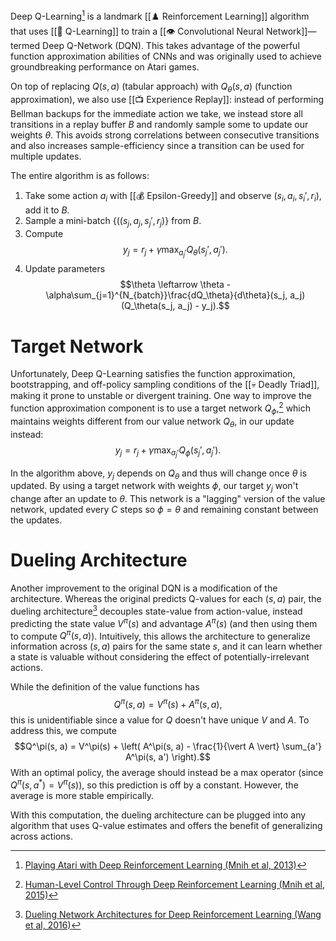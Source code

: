 Deep Q-Learning[^1] is a landmark [[♟️ Reinforcement Learning]] algorithm that uses [[🚀 Q-Learning]] to train a [[👁️ Convolutional Neural Network]]—termed Deep Q-Network (DQN). This takes advantage of the powerful function approximation abilities of CNNs and was originally used to achieve groundbreaking performance on Atari games.

On top of replacing $Q(s, a)$ (tabular approach) with $Q_\theta(s, a)$ (function approximation), we also use [[📺 Experience Replay]]: instead of performing Bellman backups for the immediate action we take, we instead store all transitions in a replay buffer $B$ and randomly sample some to update our weights $\theta$. This avoids strong correlations between consecutive transitions and also increases sample-efficiency since a transition can be used for multiple updates.

The entire algorithm is as follows:
1. Take some action $a_i$ with [[💰 Epsilon-Greedy]] and observe $(s_i, a_i, s_i', r_i)$, add it to $B$.
2. Sample a mini-batch $\{ ((s_j, a_j, s_j', r_j) \}$ from $B$.
3. Compute $$y_j = r_j + \gamma \max_{a_j'} Q_{\theta}(s_j', a_j').$$
4. Update parameters $$\theta \leftarrow \theta - \alpha\sum_{j=1}^{N_{batch}}\frac{dQ_\theta}{d\theta}(s_j, a_j)(Q_\theta(s_j, a_j) - y_j).$$

# Target Network
Unfortunately, Deep Q-Learning satisfies the function approximation, bootstrapping, and off-policy sampling conditions of the [[💀 Deadly Triad]], making it prone to unstable or divergent training. One way to improve the function approximation component is to use a target network $Q_\phi$,[^2] which maintains weights different from our value network $Q_\theta$, in our update instead: $$y_j = r_j + \gamma \max_{a_j'} Q_{\phi}(s_j', a_j').$$

In the algorithm above, $y_j$ depends on $Q_\theta$ and thus will change once $\theta$ is updated. By using a target network with weights $\phi$, our target $y_j$ won't change after an update to $\theta$. This network is a "lagging" version of the value network, updated every $C$ steps so $\phi = \theta$ and remaining constant between the updates.

# Dueling Architecture
Another improvement to the original DQN is a modification of the architecture. Whereas the original predicts Q-values for each $(s, a)$ pair, the dueling architecture[^3] decouples state-value from action-value, instead predicting the state value $V^\pi(s)$ and advantage $A^\pi(s)$ (and then using them to compute $Q^\pi(s, a)$). Intuitively, this allows the architecture to generalize information across $(s, a)$ pairs for the same state $s$, and it can learn whether a state is valuable without considering the effect of potentially-irrelevant actions.

While the definition of the value functions has $$Q^\pi(s, a) = V^\pi(s) + A^\pi(s, a),$$ this is unidentifiable since a value for $Q$ doesn't have unique $V$ and $A$. To address this, we compute $$Q^\pi(s, a) = V^\pi(s) + \left( A^\pi(s, a) - \frac{1}{\vert A \vert} \sum_{a'} A^\pi(s, a') \right).$$ With an optimal policy, the average should instead be a max operator (since $Q^\pi(s, a^*) = V^\pi(s)$), so this prediction is off by a constant. However, the average is more stable empirically.

With this computation, the dueling architecture can be plugged into any algorithm that uses Q-value estimates and offers the benefit of generalizing across actions.

[^1]: [Playing Atari with Deep Reinforcement Learning (Mnih et al, 2013)](https://arxiv.org/pdf/1312.5602v1.pdf)
[^2]: [Human-Level Control Through Deep Reinforcement Learning (Mnih et al, 2015)](https://www.nature.com/articles/nature14236)
[^3]: [Dueling Network Architectures for Deep Reinforcement Learning (Wang et al, 2016)](https://arxiv.org/pdf/1511.06581.pdf)